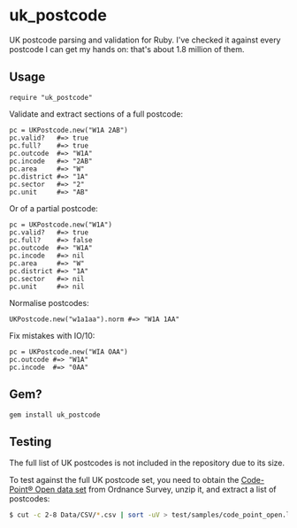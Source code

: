 uk_postcode
===========

UK postcode parsing and validation for Ruby. I've checked it against every postcode I can get my hands on: that's about 1.8 million of them.

Usage
-----

    require "uk_postcode"

Validate and extract sections of a full postcode:

    pc = UKPostcode.new("W1A 2AB")
    pc.valid?   #=> true
    pc.full?    #=> true
    pc.outcode  #=> "W1A"
    pc.incode   #=> "2AB"
    pc.area     #=> "W"
    pc.district #=> "1A"
    pc.sector   #=> "2"
    pc.unit     #=> "AB"

Or of a partial postcode:

    pc = UKPostcode.new("W1A")
    pc.valid?   #=> true
    pc.full?    #=> false
    pc.outcode  #=> "W1A"
    pc.incode   #=> nil
    pc.area     #=> "W"
    pc.district #=> "1A"
    pc.sector   #=> nil
    pc.unit     #=> nil

Normalise postcodes:

    UKPostcode.new("w1a1aa").norm #=> "W1A 1AA"

Fix mistakes with IO/10:

    pc = UKPostcode.new("WIA OAA")
    pc.outcode #=> "W1A"
    pc.incode  #=> "0AA"

Gem?
----

    gem install uk_postcode

Testing
-------

The full list of UK postcodes is not included in the repository due to its
size.

To test against the full UK postcode set, you need to obtain the
[Code-Point® Open data set][cpo] from Ordnance Survey, unzip it, and extract
a list of postcodes:

```sh
$ cut -c 2-8 Data/CSV/*.csv | sort -uV > test/samples/code_point_open.list
```

[cpo]: https://www.ordnancesurvey.co.uk/opendatadownload/products.html
